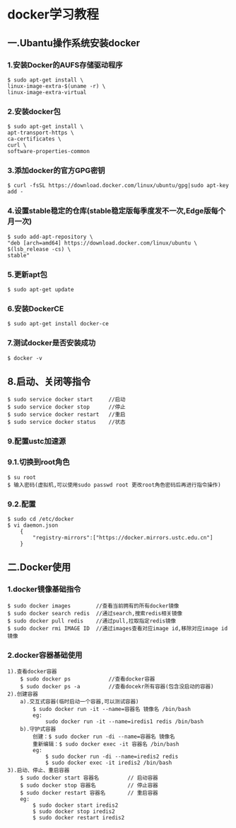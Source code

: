 # docker学习教程

## 一.Ubantu操作系统安装docker
### 1.安装Docker的AUFS存储驱动程序
    $ sudo apt-get install \
    linux-image-extra-$(uname -r) \
    linux-image-extra-virtual
    
### 2.安装docker包
    $ sudo apt-get install \
    apt-transport-https \
    ca-certificates \
    curl \
    software-properties-common
    
### 3.添加docker的官方GPG密钥
    $ curl -fsSL https://download.docker.com/linux/ubuntu/gpg|sudo apt-key add -

### 4.设置stable稳定的仓库(stable稳定版每季度发不一次,Edge版每个月一次)
    $ sudo add-apt-repository \
    "deb [arch=amd64] https://download.docker.com/linux/ubuntu \
    $(lsb_release -cs) \
    stable"

### 5.更新apt包
    $ sudo apt-get update

### 6.安装DockerCE
    $ sudo apt-get install docker-ce

### 7.测试docker是否安装成功
    $ docker -v

## 8.启动、关闭等指令
    $ sudo service docker start     //启动
    $ sudo service docker stop      //停止
    $ sudo service docker restart   //重启
    $ sudo service docker status    //状态
    
### 9.配置ustc加速源
### 9.1.切换到root角色
    $ su root
    $ 输入密码(虚拟机,可以使用sudo passwd root 更改root角色密码后再进行指令操作)
### 9.2.配置
    $ sudo cd /etc/docker
    $ vi daemon.json
        {
            "registry-mirrors":["https://docker.mirrors.ustc.edu.cn"]
        }

## 二.Docker使用
### 1.docker镜像基础指令
    $ sudo docker images        //查看当前拥有的所有docker镜像
    $ sudo docker search redis  //通过search,搜索redis相关镜像
    $ sudo docker pull redis    //通过pull,拉取指定redis镜像
    $ sudo docker rmi IMAGE ID  //通过images查看对应image id,移除对应image id镜像
    
### 2.docker容器基础使用
    1).查看docker容器
        $ sudo docker ps            //查看docker容器
        $ sudo docker ps -a         //查看docekr所有容器(包含没启动的容器)
    2).创建容器
        a).交互式容器(临时启动一个容器,可以测试容器)
            $ sudo docker run -it --name=容器名 镜像名 /bin/bash
            eg: 
                sudo docker run -it --name=iredis1 redis /bin/bash
        b).守护式容器
            创建：$ sudo docker run -di --name=容器名 镜像名
            重新编辑：$ sudo docker exec -it 容器名 /bin/bash
            eg:
                $ sudo docker run -di --name=iredis2 redis
                $ sudo docker exec -it iredis2 /bin/bash
    3).启动、停止、重启容器
        $ sudo docker start 容器名         // 启动容器
        $ sudo docker stop 容器名          // 停止容器
        $ sudo docker restart 容器名       // 重启容器
        eg:
            $ sudo docker start iredis2 
            $ sudo docker stop iredis2 
            $ sudo docker restart iredis2 
    

